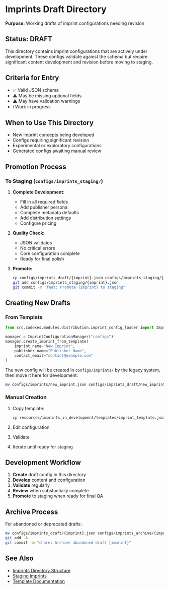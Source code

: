 # Imprints Draft Directory

**Purpose:** Working drafts of imprint configurations needing revision

## Status: DRAFT

This directory contains imprint configurations that are actively under development. These configs validate against the schema but require significant content development and revision before moving to staging.

## Criteria for Entry

- ✅ Valid JSON schema
- ⚠️ May be missing optional fields
- ⚠️ May have validation warnings
- ℹ️ Work in progress

## When to Use This Directory

- New imprint concepts being developed
- Configs requiring significant revision
- Experimental or exploratory configurations
- Generated configs awaiting manual review

## Promotion Process

### To Staging (`configs/imprints_staging/`)

1. **Complete Development:**
   - Fill in all required fields
   - Add publisher persona
   - Complete metadata defaults
   - Add distribution settings
   - Configure pricing

2. **Quality Check:**
   - JSON validates
   - No critical errors
   - Core configuration complete
   - Ready for final polish

3. **Promote:**
   ```bash
   cp configs/imprints_draft/{imprint}.json configs/imprints_staging/{imprint}.json
   git add configs/imprints_staging/{imprint}.json
   git commit -m "feat: Promote {imprint} to staging"
   ```

## Creating New Drafts

### From Template

```python
from src.codexes.modules.distribution.imprint_config_loader import ImprintConfigurationManager

manager = ImprintConfigurationManager("configs")
manager.create_imprint_from_template(
    imprint_name="New Imprint",
    publisher_name="Publisher Name",
    contact_email="contact@example.com"
)
```

The new config will be created in `configs/imprints/` by the legacy system, then move it here for development:

```bash
mv configs/imprints/new_imprint.json configs/imprints_draft/new_imprint.json
```

### Manual Creation

1. Copy template:
   ```bash
   cp resources/imprints_in_development/templates/imprint_template.json configs/imprints_draft/my_imprint.json
   ```

2. Edit configuration
3. Validate
4. Iterate until ready for staging

## Development Workflow

1. **Create** draft config in this directory
2. **Develop** content and configuration
3. **Validate** regularly
4. **Review** when substantially complete
5. **Promote** to staging when ready for final QA

## Archive Process

For abandoned or deprecated drafts:

```bash
mv configs/imprints_draft/{imprint}.json configs/imprints_archive/{imprint}_draft_$(date +%Y%m%d).json
git add -A
git commit -m "chore: Archive abandoned draft {imprint}"
```

## See Also

- [Imprints Directory Structure](../../docs/imprints_directory_structure.md)
- [Staging Imprints](../imprints_staging/README.md)
- [Template Documentation](../../resources/imprints_in_development/templates/README.md)
